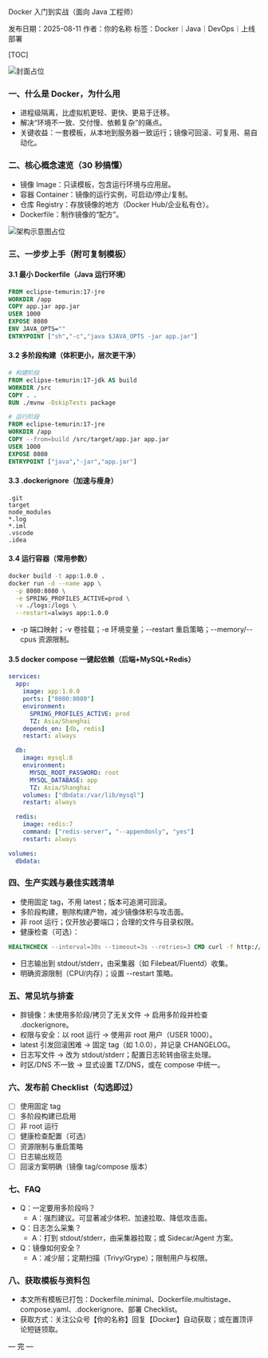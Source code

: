 Docker 入门到实战（面向 Java 工程师）

发布日期：2025-08-11  作者：你的名称  标签：Docker｜Java｜DevOps｜上线部署

[TOC]

![封面占位](assets/docker/cover.png)

### 一、什么是 Docker，为什么用
- 进程级隔离，比虚拟机更轻、更快、更易于迁移。
- 解决“环境不一致、交付慢、依赖复杂”的痛点。
- 关键收益：一套模板，从本地到服务器一致运行；镜像可回滚、可复用、易自动化。

### 二、核心概念速览（30 秒搞懂）
- 镜像 Image：只读模板，包含运行环境与应用层。
- 容器 Container：镜像的运行实例，可启动/停止/复制。
- 仓库 Registry：存放镜像的地方（Docker Hub/企业私有仓）。
- Dockerfile：制作镜像的“配方”。

![架构示意图占位](assets/docker/arch.png)

### 三、一步步上手（附可复制模板）

#### 3.1 最小 Dockerfile（Java 运行环境）
```dockerfile
FROM eclipse-temurin:17-jre
WORKDIR /app
COPY app.jar app.jar
USER 1000
EXPOSE 8080
ENV JAVA_OPTS=""
ENTRYPOINT ["sh","-c","java $JAVA_OPTS -jar app.jar"]
```

#### 3.2 多阶段构建（体积更小，层次更干净）
```dockerfile
# 构建阶段
FROM eclipse-temurin:17-jdk AS build
WORKDIR /src
COPY . .
RUN ./mvnw -DskipTests package

# 运行阶段
FROM eclipse-temurin:17-jre
WORKDIR /app
COPY --from=build /src/target/app.jar app.jar
USER 1000
EXPOSE 8080
ENTRYPOINT ["java","-jar","app.jar"]
```

#### 3.3 .dockerignore（加速与瘦身）
```text
.git
target
node_modules
*.log
*.iml
.vscode
.idea
```

#### 3.4 运行容器（常用参数）
```bash
docker build -t app:1.0.0 .
docker run -d --name app \
  -p 8080:8080 \
  -e SPRING_PROFILES_ACTIVE=prod \
  -v ./logs:/logs \
  --restart=always app:1.0.0
```
- -p 端口映射；-v 卷挂载；-e 环境变量；--restart 重启策略；--memory/--cpus 资源限制。

#### 3.5 docker compose 一键起依赖（后端+MySQL+Redis）
```yaml
services:
  app:
    image: app:1.0.0
    ports: ["8080:8080"]
    environment:
      SPRING_PROFILES_ACTIVE: prod
      TZ: Asia/Shanghai
    depends_on: [db, redis]
    restart: always

  db:
    image: mysql:8
    environment:
      MYSQL_ROOT_PASSWORD: root
      MYSQL_DATABASE: app
      TZ: Asia/Shanghai
    volumes: ["dbdata:/var/lib/mysql"]
    restart: always

  redis:
    image: redis:7
    command: ["redis-server", "--appendonly", "yes"]
    restart: always

volumes:
  dbdata:
```

### 四、生产实践与最佳实践清单
- 使用固定 tag，不用 latest；版本可追溯可回滚。
- 多阶段构建，剔除构建产物，减少镜像体积与攻击面。
- 非 root 运行；仅开放必要端口；合理的文件与目录权限。
- 健康检查（可选）：
```dockerfile
HEALTHCHECK --interval=30s --timeout=3s --retries=3 CMD curl -f http://localhost:8080/actuator/health || exit 1
```
- 日志输出到 stdout/stderr，由采集器（如 Filebeat/Fluentd）收集。
- 明确资源限制（CPU/内存）；设置 --restart 策略。

### 五、常见坑与排查
- 胖镜像：未使用多阶段/拷贝了无关文件 → 启用多阶段并检查 .dockerignore。
- 权限与安全：以 root 运行 → 使用非 root 用户（USER 1000）。
- latest 引发回滚困难 → 固定 tag（如 1.0.0），并记录 CHANGELOG。
- 日志写文件 → 改为 stdout/stderr；配置日志轮转由宿主处理。
- 时区/DNS 不一致 → 显式设置 TZ/DNS，或在 compose 中统一。

### 六、发布前 Checklist（勾选即过）
- [ ] 使用固定 tag
- [ ] 多阶段构建已启用
- [ ] 非 root 运行
- [ ] 健康检查配置（可选）
- [ ] 资源限制与重启策略
- [ ] 日志输出规范
- [ ] 回滚方案明确（镜像 tag/compose 版本）

### 七、FAQ
- Q：一定要用多阶段吗？
  - A：强烈建议。可显著减少体积、加速拉取、降低攻击面。
- Q：日志怎么采集？
  - A：打到 stdout/stderr，由采集器拉取；或 Sidecar/Agent 方案。
- Q：镜像如何安全？
  - A：减少层；定期扫描（Trivy/Grype）；限制用户与权限。

### 八、获取模板与资料包
- 本文所有模板已打包：Dockerfile.minimal、Dockerfile.multistage、compose.yaml、.dockerignore、部署 Checklist。
- 获取方式：关注公众号【你的名称】回复【Docker】自动获取；或在置顶评论短链领取。

— 完 —


